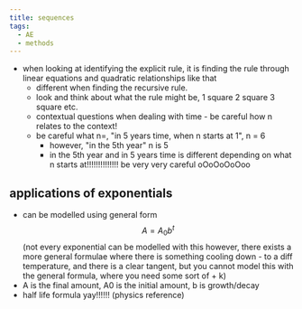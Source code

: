 ```yaml
---
title: sequences
tags:
  - AE
  - methods
---
```


- when looking at identifying the explicit rule, it is finding the rule through linear equations and quadratic relationships like that
	- different when finding the recursive rule.
	- look and think about what the rule might be, 1 square 2 square 3 square etc.
	- contextual questions when dealing with time - be careful how n relates to the context!
	- be careful what n=, "in 5 years time, when n starts at 1", n = 6
		- however, "in the 5th year" n is 5
		- in the 5th year and in 5 years time is different depending on what n starts at!!!!!!!!!!!!!! be very very careful oOoOoOoOoo
## applications of exponentials
- can be modelled using general form$$A=A_{0}b^t$$ (not every exponential can be modelled with this however, there exists a more general formulae where there is something cooling down - to a diff temperature, and there is a clear tangent, but you cannot model this with the general formula, where you need some sort of + k)
- A is the final amount, A0 is the initial amount, b is growth/decay
- half life formula yay!!!!!! (physics reference)


